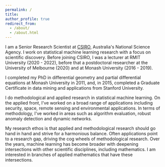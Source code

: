 ```yaml
---
permalink: /
title: 
author_profile: true
redirect_from: 
  - /about/
  - /about.html
---
```


I am a Senior Research Scientist at [CSIRO](https://www.csiro.au/en/research), Australia's National Science Agency. I work on statistical machine learning research with a focus on scientific discovery. Before joining CSIRO, I was a lecturer at RMIT University (2020 - 2022), before that a postdoctoral researcher at the University of Melbourne (2020) and at Monash University (2016 - 2019). 

I completed my PhD in differential geometry and partial differential equations at Monash University in 2011, and, in 2015, completed a Graduate Certificate in data mining and applications from Stanford University.

I do methodological and applied research in statistical machine learning. On the applied front, I've worked on a broad range of applications including security, space, remote sensing and environmental applications. In terms of methodology, I've worked in areas such as algorithm evaluation, robust anomaly detection and dynamic networks. 

My research ethos is that applied and methodological research should go hand in hand and strive for a harmonious balance. Often applications point to a research gap, driving the cog wheels of methodological research. Over the years, machine learning has become broader with deepening intersections with other scientific disciplines, including mathematics. I am interested in branches of applied mathematics that have these intersections.







